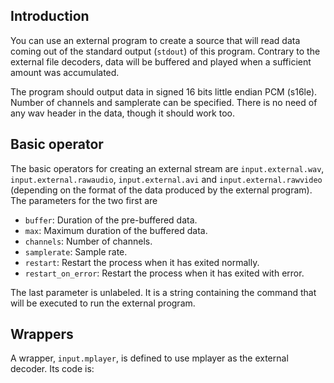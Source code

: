 ## Introduction

You can use an external program to create a source that will read data coming out
of the standard output (`stdout`) of this program. Contrary to the external file decoders,
data will be buffered and played when a sufficient amount was accumulated.

The program should output data in signed 16 bits little endian PCM (s16le). Number of
channels and samplerate can be specified. There is no need of any wav header in the data,
though it should work too.

## Basic operator

The basic operators for creating an external stream are `input.external.wav`,
`input.external.rawaudio`, `input.external.avi` and `input.external.rawvideo`
(depending on the format of the data produced by the external program). The
parameters for the two first are

- `buffer`: Duration of the pre-buffered data.
- `max`: Maximum duration of the buffered data.
- `channels`: Number of channels.
- `samplerate`: Sample rate.
- `restart`: Restart the process when it has exited normally.
- `restart_on_error`: Restart the process when it has exited with error.

The last parameter is unlabeled. It is a string containing the command that will be executed to
run the external program.

## Wrappers

A wrapper, `input.mplayer`, is defined to use mplayer as the external decoder.
Its code is:

```{.liquidsoap include="content/liq/input.mplayer.liq"}

```
